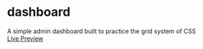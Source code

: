 # dashboard
A simple admin dashboard built to practice the grid system of CSS <br />
[Live Preview](https://brij-desaii.github.io/dashboard/)
